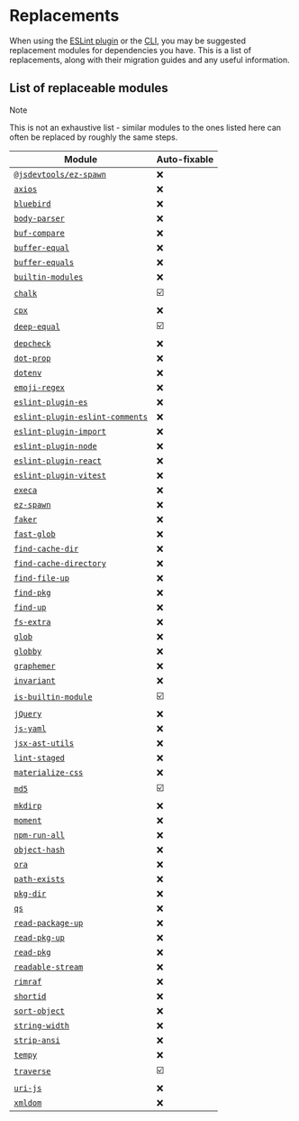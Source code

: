 # Replacements

When using the [ESLint plugin](https://github.com/es-tooling/eslint-plugin-depend) or the [CLI](https://github.com/e18e/cli), you may be suggested replacement modules for dependencies you have. This is a list of replacements, along with their migration guides and any useful information.

## List of replaceable modules

> [!NOTE]
> This is not an exhaustive list - similar modules to the ones listed here can often be replaced by roughly the same steps.

| Module | Auto-fixable |
| -- | -- |
| [`@jsdevtools/ez-spawn`](./ez-spawn.md) | :x: |
| [`axios`](./axios.md) | :x: |
| [`bluebird`](./bluebird-q.md) | :x: |
| [`body-parser`](./body-parser.md) | :x: |
| [`buf-compare`](./buf-compare.md) | :x: |
| [`buffer-equal`](./buffer-equal.md) | :x: |
| [`buffer-equals`](./buffer-equals.md) | :x: |
| [`builtin-modules`](./builtin-modules.md) | :x: |
| [`chalk`](./chalk.md) | :ballot_box_with_check: |
| [`cpx`](./cpx.md) | :x: |
| [`deep-equal`](./deep-equal.md) | :ballot_box_with_check: |
| [`depcheck`](./depcheck.md) | :x: |
| [`dot-prop`](./dot-prop.md) | :x: |
| [`dotenv`](./dotenv.md) | :x: |
| [`emoji-regex`](./emoji-regex.md) | :x: |
| [`eslint-plugin-es`](./eslint-plugin-es.md) | :x: |
| [`eslint-plugin-eslint-comments`](./eslint-plugin-eslint-comments.md) | :x: |
| [`eslint-plugin-import`](./eslint-plugin-import.md) | :x: |
| [`eslint-plugin-node`](./eslint-plugin-node.md) | :x: |
| [`eslint-plugin-react`](./eslint-plugin-react.md) | :x: |
| [`eslint-plugin-vitest`](./eslint-plugin-vitest.md) | :x: |
| [`execa`](./execa.md) | :x: |
| [`ez-spawn`](./ez-spawn.md) | :x: |
| [`faker`](./faker.md) | :x: |
| [`fast-glob`](./fast-glob.md) | :x: |
| [`find-cache-dir`](./find-cache-dir.md) | :x: |
| [`find-cache-directory`](./find-cache-directory.md) | :x: |
| [`find-file-up`](./find-file-up.md) | :x: |
| [`find-pkg`](./find-pkg.md) | :x: |
| [`find-up`](./find-up.md) | :x: |
| [`fs-extra`](./fs-extra.md) | :x: |
| [`glob`](./glob.md) | :x: |
| [`globby`](./globby.md) | :x: |
| [`graphemer`](./graphemer.md) | :x: |
| [`invariant`](./invariant.md) | :x: |
| [`is-builtin-module`](./is-builtin-module.md) | :ballot_box_with_check: |
| [`jQuery`](./jquery.md) | :x: |
| [`js-yaml`](./js-yaml.md) | :x: |
| [`jsx-ast-utils`](./jsx-ast-utils.md) | :x: |
| [`lint-staged`](./lint-staged.md) | :x: |
| [`materialize-css`](./materialize-css.md) | :x: |
| [`md5`](./md5.md) | :ballot_box_with_check: |
| [`mkdirp`](./mkdirp.md) | :x: |
| [`moment`](./moment.md) | :x: |
| [`npm-run-all`](./npm-run-all.md) | :x: |
| [`object-hash`](./object-hash.md) | :x: |
| [`ora`](./ora.md) | :x: |
| [`path-exists`](./path-exists.md) | :x: |
| [`pkg-dir`](./pkg-dir.md) | :x: |
| [`qs`](./qs.md) | :x: |
| [`read-package-up`](./read-package-up.md) | :x: |
| [`read-pkg-up`](./read-pkg-up.md) | :x: |
| [`read-pkg`](./read-pkg.md) | :x: |
| [`readable-stream`](./readable-stream.md) | :x: |
| [`rimraf`](./rimraf.md) | :x: |
| [`shortid`](./shortid.md) | :x: |
| [`sort-object`](./sort-object.md) | :x: |
| [`string-width`](./string-width.md) | :x: |
| [`strip-ansi`](./strip-ansi.md) | :x: |
| [`tempy`](./tempy.md) | :x: |
| [`traverse`](./traverse.md) | :ballot_box_with_check: |
| [`uri-js`](./uri-js.md) | :x: |
| [`xmldom`](./xmldom.md) | :x: |
